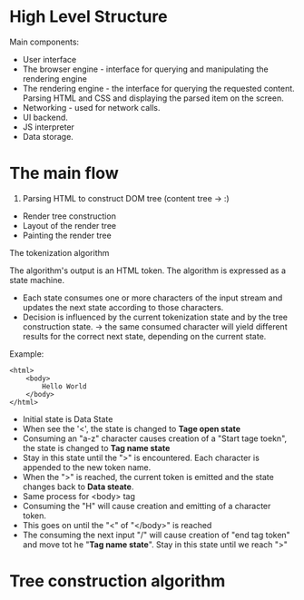 High Level Structure
====================

Main components:

* User interface
* The browser engine - interface for querying and manipulating the
  rendering engine
* The rendering engine - the interface for querying the requested content.
  Parsing HTML and CSS and displaying the parsed item on the screen.
* Networking - used for network calls. 
* UI backend.
* JS interpreter
* Data storage. 

The main flow
=============

1. Parsing HTML to construct DOM tree (content tree -> :)
* Render tree construction
* Layout of the render tree
* Painting the render tree


The tokenization algorithm

The algorithm's output is an HTML token. The algorithm is expressed as a
state machine.

* Each state consumes one or more characters of the input stream and
  updates the next state according to those characters. 
* Decision is influenced by the current tokenization state and by the tree
  construction state. -> the same consumed character will yield different
  results for the correct next state, depending on the current state.

Example: 

    <html>
        <body>
            Hello World
        </body>
    </html>

* Initial state is Data State
* When see the '<', the state is changed to **Tage open state**
* Consuming an "a-z" character causes creation of a "Start tage toekn",
  the state is changed to **Tag name state**
* Stay in this state until the ">" is encountered. Each character is
  appended to the new token name. 
* When the ">" is reached, the current token is emitted and the state
  changes back to **Data steate**.
* Same process for &lt;body&gt; tag
* Consuming the "H" will cause creation and emitting of a character token.
* This goes on until the "<" of "&lt;/body&gt;" is reached
* The consuming the next input "/" will cause creation of "end tag token"
  and move tot he "**Tag name state**". Stay in this state until we reach
  ">"

Tree construction algorithm
===========================

